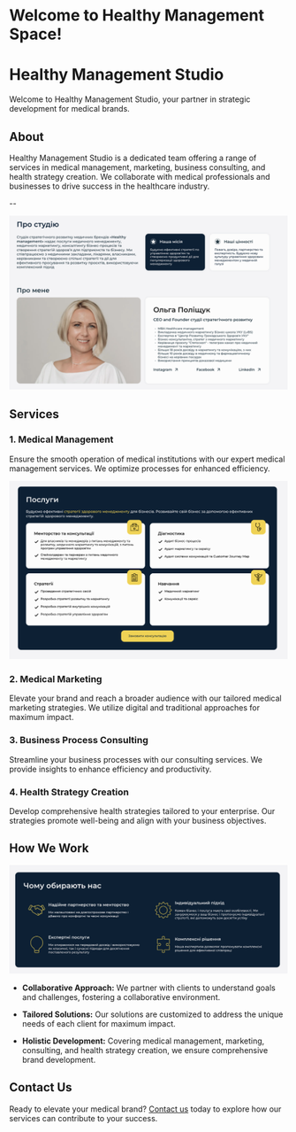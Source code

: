 # Welcome to Healthy Management Space!

# Healthy Management Studio

Welcome to Healthy Management Studio, your partner in strategic development for medical brands.

## About

Healthy Management Studio is a dedicated team offering a range of services in medical management, marketing, business consulting, and health strategy creation. We collaborate with medical professionals and businesses to drive success in the healthcare industry.

--

![About us](aboutus.png)

## Services

### 1. Medical Management

Ensure the smooth operation of medical institutions with our expert medical management services. We optimize processes for enhanced efficiency.

![Services](services.png)

### 2. Medical Marketing

Elevate your brand and reach a broader audience with our tailored medical marketing strategies. We utilize digital and traditional approaches for maximum impact.

### 3. Business Process Consulting

Streamline your business processes with our consulting services. We provide insights to enhance efficiency and productivity.

### 4. Health Strategy Creation

Develop comprehensive health strategies tailored to your enterprise. Our strategies promote well-being and align with your business objectives.

## How We Work

![Why choose us](why-choose-us.png)

- **Collaborative Approach:** We partner with clients to understand goals and challenges, fostering a collaborative environment.

- **Tailored Solutions:** Our solutions are customized to address the unique needs of each client for maximum impact.

- **Holistic Development:** Covering medical management, marketing, consulting, and health strategy creation, we ensure comprehensive brand development.

## Contact Us

Ready to elevate your medical brand? [Contact us](mailto:healthy.managements@gmail.com) today to explore how our services can contribute to your success.
